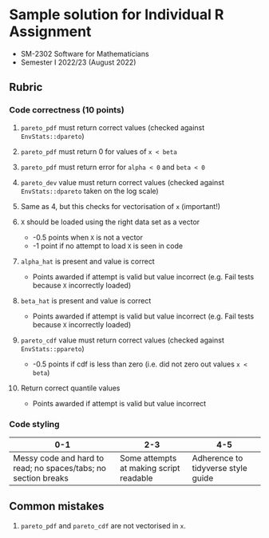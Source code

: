 # Sample solution for Individual R Assignment

- SM-2302 Software for Mathematicians
- Semester I 2022/23 (August 2022)

## Rubric

### Code correctness (10 points)

1. `pareto_pdf` must return correct values (checked against `EnvStats::dpareto`)

2. `pareto_pdf` must return 0 for values of `x < beta`

3. `pareto_pdf` must return error for `alpha < 0` and `beta < 0`

4. `pareto_dev` value must return correct values (checked against `EnvStats::dpareto` taken on the log scale)

5. Same as 4, but this checks for vectorisation of `x` (important!)

6. `X` should be loaded using the right data set as a vector

   - -0.5 points when `X` is not a vector
   - -1 point if no attempt to load `X` is seen in code

7. `alpha_hat` is present and value is correct

   - Points awarded if attempt is valid but value incorrect (e.g. Fail tests because `X` incorrectly loaded)

8. `beta_hat` is present and value is correct 

   - Points awarded if attempt is valid but value incorrect (e.g. Fail tests because `X` incorrectly loaded)

9. `pareto_cdf` value must return correct values (checked against `EnvStats::ppareto`)
   
   - -0.5 points if cdf is less than zero (i.e. did not zero out values `x < beta`)

10. Return correct quantile values
   
    - Points awarded if attempt is valid but value incorrect



### Code styling

| 0-1                                                              | 2-3                                     | 4-5                                |
|------------------------------------------------------------------|-----------------------------------------|------------------------------------|
| Messy code and hard to read;  no spaces/tabs;  no section breaks | Some attempts at making script readable | Adherence to tidyverse style guide |

## Common mistakes

1. `pareto_pdf` and `pareto_cdf` are not vectorised in `x`.

